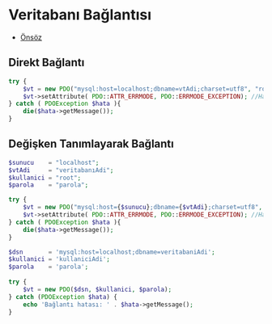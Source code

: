 # Veritabanı Bağlantısı

- [Önsöz](https://github.com/yeniceri1453/Linux)


## Direkt Bağlantı

```php
try {
	$vt = new PDO("mysql:host=localhost;dbname=vtAdi;charset=utf8", "root", "");
	$vt->setAttribute( PDO::ATTR_ERRMODE, PDO::ERRMODE_EXCEPTION); //Hataları yakalamak için!
} catch ( PDOException $hata ){
	die($hata->getMessage());
}
```

## Değişken Tanımlayarak Bağlantı

```php
$sunucu    = "localhost";
$vtAdi     = "veritabanıAdi";
$kullanici = "root";
$parola    = "parola";

try {
	$vt = new PDO("mysql:host={$sunucu};dbname={$vtAdi};charset=utf8", $kullanici, $parola);
	$vt->setAttribute( PDO::ATTR_ERRMODE, PDO::ERRMODE_EXCEPTION); //Hataları yakalamak için!
} catch ( PDOException $hata ){
	die($hata->getMessage());
}
```

```php
$dsn       = 'mysql:host=localhost;dbname=veritabaniAdi';
$kullanici = 'kullaniciAdi';
$parola    = 'parola';
 
try {
	$vt = new PDO($dsn, $kullanici, $parola);
} catch (PDOException $hata) {
	echo 'Bağlantı hatası: ' . $hata->getMessage();
}
```